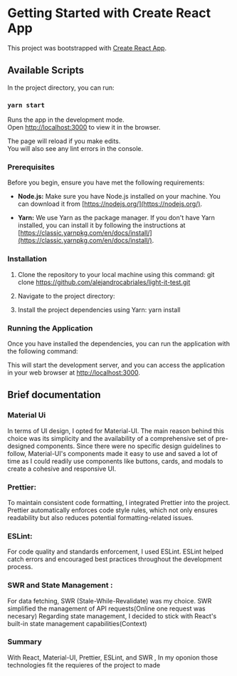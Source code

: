 # Getting Started with Create React App

This project was bootstrapped with [Create React App](https://github.com/facebook/create-react-app).

## Available Scripts

In the project directory, you can run:

### `yarn start`

Runs the app in the development mode.\
Open [http://localhost:3000](http://localhost:3000) to view it in the browser.

The page will reload if you make edits.\
You will also see any lint errors in the console.

### Prerequisites

Before you begin, ensure you have met the following requirements:

- **Node.js:** Make sure you have Node.js installed on your machine. You can download it from [https://nodejs.org/](https://nodejs.org/).

- **Yarn:** We use Yarn as the package manager. If you don't have Yarn installed, you can install it by following the instructions at [https://classic.yarnpkg.com/en/docs/install/](https://classic.yarnpkg.com/en/docs/install/).

### Installation

1. Clone the repository to your local machine using this command:
   git clone https://github.com/alejandrocabriales/light-it-test.git

2. Navigate to the project directory:

3. Install the project dependencies using Yarn:
   yarn install

### Running the Application

Once you have installed the dependencies, you can run the application with the following command:

This will start the development server, and you can access the application in your web browser at [http://localhost:3000](http://localhost:3000).

## Brief documentation

### Material Ui

In terms of UI design, I opted for Material-UI. The main reason behind this choice was its simplicity and the availability of a comprehensive set of pre-designed components. Since there were no specific design guidelines to follow, Material-UI's components made it easy to use and saved a lot of time as I could readily use components like buttons, cards, and modals to create a cohesive and responsive UI.

### Prettier:

To maintain consistent code formatting, I integrated Prettier into the project. Prettier automatically enforces code style rules, which not only ensures readability but also reduces potential formatting-related issues.

### ESLint:

For code quality and standards enforcement, I used ESLint. ESLint helped catch errors and encouraged best practices throughout the development process.

### SWR and State Management :

For data fetching, SWR (Stale-While-Revalidate) was my choice. SWR simplified the management of API requests(Online one request was necesary)
Regarding state management, I decided to stick with React's built-in state management capabilities(Context)

### Summary

With React, Material-UI, Prettier, ESLint, and SWR , In my oponion those technologies fit the requieres of the project to made
